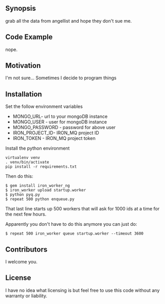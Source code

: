 ## Synopsis

grab all the data from angellist and hope they don't sue me.

## Code Example

nope.

## Motivation

I'm not sure... Sometimes I decide to program things

## Installation

Set the follow environment variables

* MONGO_URL- url to your mongoDB instance
* MONGO_USER - user for mongoDB instance
* MONGO_PASSWORD - password for above user
* IRON_PROJECT_ID- IRON_MQ project ID
* IRON_TOKEN - IRON_MQ project token

Install the python environment
```
virtualenv venv
. venv/bin/activate
pip install -r requirements.txt
```
Then do this:

```shell
$ gem install iron_worker_ng
$ iron_worker upload startup.worker
$ python pyq.py
$ repeat 500 python enqueue.py
```

That last line starts up 500 workers that will ask for 1000 ids at a time for the next few hours.

Apparently you don't have to do this anymore you can just do:

```shell
$ repeat 500 iron_worker queue startup.worker --timeout 3600
```

## Contributors

I welcome you.

## License

I have no idea what licensing is but feel free to use this code without any warranty or liability.
